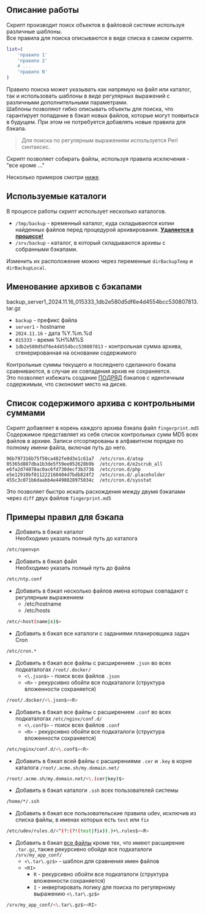 ## Описание работы

Скрипт производит поиск объектов в файловой системе используя различные шаблоны.<br>
Все правила для поиска описываются в виде списка в самом скрипте.<br>

```bash
list=(
    'правило 1'
    'правило 2'
    # ...
    'правило N'
)
```

Правило поиска может указывать как напрямую на файл или каталог, так и использовать шаблоны в виде регулярных выражений с различными дополнительными параметрами.<br>
Шаблоны позволяют гибко описывать объекты для поиска, что гарантирует попадание в бэкап новых файлов, которые могут появиться в будущем. При этом не потребуется добавлять новые правила для бэкапа.
> Для поиска по регулярным выражениям используется Perl синтаксис.

Скрипт позволяет собирать файлы, используя правила исключения - "все кроме ..."<br>

Несколько примеров смотри [ниже](#примеры-правил-для-бэкапа).

## Используемые каталоги

В процессе работы скрипт использует несколько каталогов.
- `/tmp/backup` - временный каталог, куда складываются копии найденных файлов перед процедурой архивирования. <u><b>Удаляется в процессе!</b></u>
- `/srv/backup` - каталог, в который складываются архивы с собранными бэкапами.

Изменить их расположение можно через переменные `dirBackupTemp` и `dirBackupLocal`.

## Именование архивов с бэкапами
backup_server1_2024.11.16_015333_1db2e580d5df6e4d4554bcc530807813.tar.gz
- `backup` - префикс файла
- `server1` - hostname
- `2024.11.16` - дата %Y.%m.%d
- `015333` - время %H%M%S
- `1db2e580d5df6e4d4554bcc530807813` - контрольная сумма архива, сгенерированная на основании содержимого

Контрольные суммы текущего и последнего сделанного бэкапа сравниваются, в случае их совпадения архив не сохраняется.<br>
Это позволяет избежать создание <u>ПОДРЯД</u> бэкапов с идентичным содержимым, что сэкономит место на диске.

## Список содержимого архива с контрольными суммами
Скрипт добавляет в корень каждого архива бэкапа файл `fingerprint.md5`<br>
Содержимое представляет из себя список контрольных сумм MD5 всех файлов в архиве. Записи отсортированы в алфавитном порядке по полному имени файла, включая путь до него.

```
96b797316b75f50ca482fe0d3e1c61a7  /etc/cron.d/atop
05365d887dba1b3de5f59ee052628b9b  /etc/cron.d/e2scrub_all
e6fa2d74078ac0ac6fd730decf3b3736  /etc/cron.d/php
e5e12910bf011222160404d7bdb824f2  /etc/cron.d/.placeholder
455c3c071b6daabb4e4490828975034c  /etc/cron.d/sysstat
```

Это позволяет быстро искать расхождения между двумя бэкапами через `diff` двух файлов `fingerprint.md5`

## Примеры правил для бэкапа

- Добавить в бэкап каталог<br>
Необходимо указать полный путь до каталога
```bash
/etc/openvpn
```

- Добавить в бэкап файл<br>
Необходимо указать полный путь до файла
```bash
/etc/ntp.conf
```

- Добавить в бэкап несколько файлов имена которых совпадают с регулярным выражением
    - /etc/hostname
    - /etc/hosts
```bash
/etc/<host(name|s)$>
```

- Добавить в бэкап все каталоги c заданиями планировщика задач Cron
```bash
/etc/cron.*
```

- Добавить в бэкап все файлы с расширением `.json` во всех подкаталогах `/root/.docker/`
    - `<\.json$>` - поиск всех файлов `.json`
    - `<R>` - рекурсивно обойти все подкаталоги (структура вложенности сохраняется)
```bash
/root/.docker/<\.json$><R>
```

- Добавить в бэкап все файлы с расширением `.conf` во всех подкаталогах `/etc/nginx/conf.d/`
    - `<\.conf$>` - поиск всех файлов `.conf`
    - `<R>` - рекурсивно обойти все подкаталоги (структура вложенности сохраняется)
```bash
/etc/nginx/conf.d/<\.conf$><R>
```

- Добавить в бэкап всей файлы с расширениями `.cer` и `.key` в корне каталога `/root/.acme.sh/my.domain.net/`
```bash
/root/.acme.sh/my.domain.net/<\.(cer|key)$>
```

- Добавить в бэкап каталоги `.ssh` всех пользователей системы
```bash
/home/*/.ssh
```

- Добавить в бэкап все пользовательские правила udev, исключив из списка файлы, в именах которых есть `test` или `fix`
```bash
/etc/udev/rules.d/<^(?:(?!(test|fix)).)+\.rules$><R>
```

- Добавить в бэкап <u>все файлы</u> кроме тех, что имеют расширение `.tar.gz`, также рекурсивно обойдя все подкаталоги `/srv/my_app_conf/`
    - `<\.tar\.gz$>` - шаблон для сравнения имен файлов
    - `<RI>`
        - `R` - рекурсивно обойти все подкаталоги (структура вложенности сохраняется)
        - `I` - инвертировать логику для поиска по регулярному выражению `<\.tar\.gz$>`
```bash
/srv/my_app_conf/<\.tar\.gz$><RI>
```
